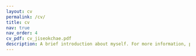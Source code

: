 ```yaml
---
layout: cv
permalink: /cv/
title: cv
nav: true
nav_order: 4
cv_pdf: cv_jiseokchae.pdf
description: A brief introduction about myself. For more information, please check the PDF version of my CV by clicking the PDF icon. 
---
```

